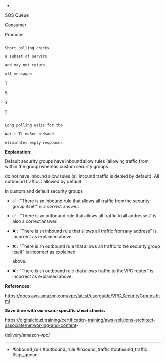 *

SQS Queue

Consumer

Producer

```

Short polling checks

a subset of servers

and may not return

all messages

```

1

5

3

2

```

Long polling waits for the

Wai t Ti meSec ondsand

eliminates empty responses

```

**Explanation:**

Default security groups have inbound allow rules (allowing traffic from within the group) whereas custom security groups

do not have inbound allow rules (all inbound traffic is denied by default). All outbound traffic is allowed by default

in custom and default security groups.

* ✅ :  "There is an inbound rule that allows all traffic from the security group itself" is a correct answer.

* ✅ :  "There is an outbound rule that allows all traffic to all addresses" is also a correct answer.

* ❌ :  "There is an inbound rule that allows all traffic from any address" is incorrect as explained above.

* ❌ :  "There is an outbound rule that allows all traffic to the security group itself" is incorrect as explained

  above.

* ❌ :  "There is an outbound rule that allows traffic to the VPC router" is incorrect as explained above.

**References:**

<https://docs.aws.amazon.com/vpc/latest/userguide/VPC_SecurityGroups.html>

**Save time with our exam-specific cheat sheets:**

<https://digitalcloud.training/certification-training/aws-solutions-architect-associate/networking-and-content>-

delivery/amazon-vpc/

----
* #inbound_rule #outbound_rule #inbound_traffic #outbound_traffic #sqs_queue
